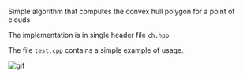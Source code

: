 Simple algorithm that computes the convex hull polygon for a point of clouds

The implementation is in single header file `ch.hpp`.

The file `test.cpp` contains a simple example of usage.

![gif](ch.gif)
